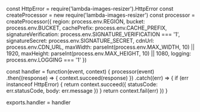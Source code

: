 const HttpError = require('lambda-images-resizer').HttpError
const createProcessor = new require('lambda-images-resizer')
const processor = createProcessor({
  region: process.env.REGION,
  bucket: process.env.BUCKET,
  cachePrefix: process.env.CACHE_PREFIX,
  signatureVerification: process.env.SIGNATURE_VERIFICATION === '1',
  signatureSecret: process.env.SIGNATURE_SECRET,
  cdnUrl: process.env.CDN_URL,
  maxWidth: parseInt(process.env.MAX_WIDTH, 10) || 1920,
  maxHeight: parseInt(process.env.MAX_HEIGHT, 10) || 1080,
  logging: process.env.LOGGING === '1'
})

const handler = function(event, context) {
  processor(event)
    .then((response) => {
      context.succeed(response)
    })
    .catch((err) => {
      if (err instanceof HttpError) {
        return context.succeed({
          statusCode: err.statusCode,
          body: err.message
        })
      }
      return context.fail(err)
    })
}

exports.handler = handler

